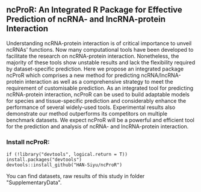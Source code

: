 ## ncProR: An Integrated R Package for Effective Prediction of ncRNA- and lncRNA-protein Interaction 

Understanding ncRNA-protein interaction is of critical importance to unveil ncRNAs' functions. Now many computational tools have been developed to facilitate the research on ncRNA-protein interaction. Nonetheless, the majority of these tools show unstable results and lack the flexibility required by dataset-specific prediction. Here we propose an integrated package ncProR which comprises a new method for predicting ncRNA/lncRNA-protein interaction as well as a comprehensive strategy to meet the requirement of customisable prediction. As an integrated tool for predicting ncRNA-protein interaction, ncProR can be used to build adaptable models for species and tissue-specific prediction and considerably enhance the performance of several widely-used tools. Experimental results also demonstrate our method outperforms its competitors on multiple benchmark datasets. We expect ncProR will be a powerful and efficient tool for the prediction and analysis of ncRNA- and lncRNA-protein interaction.

### Install ncProR:

```
if (!library("devtools", logical.return = T)) install.packages("devtools")
devtools::install_github("HAN-Siyu/ncProR")
```

You can find datasets, raw results of this study in folder "SupplementaryData".
